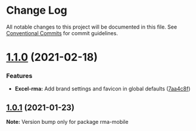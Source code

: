 # Change Log

All notable changes to this project will be documented in this file.
See [Conventional Commits](https://conventionalcommits.org) for commit guidelines.

# [1.1.0](https://gitlab.com/castlecraft/excel-rma/compare/rma-mobile@1.0.1...rma-mobile@1.1.0) (2021-02-18)


### Features

* **Excel-rma:** Add brand settings and favicon in global defaults ([7aa4c8f](https://gitlab.com/castlecraft/excel-rma/commit/7aa4c8f7f4a05ea3db72bfba7c4c46fe688d9d4a))





## [1.0.1](https://gitlab.com/castlecraft/excel-rma/compare/rma-mobile@1.0.0...rma-mobile@1.0.1) (2021-01-23)

**Note:** Version bump only for package rma-mobile
